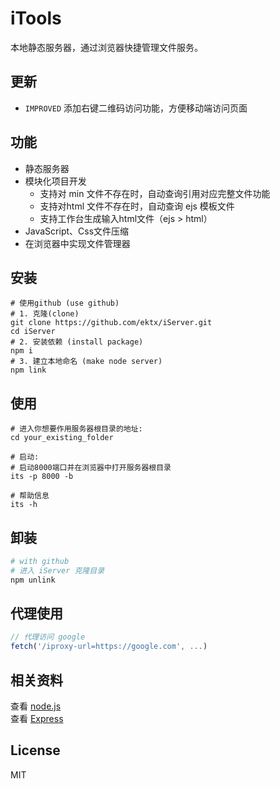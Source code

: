 # iTools  

本地静态服务器，通过浏览器快捷管理文件服务。

## 更新
- `IMPROVED` 添加右键二维码访问功能，方便移动端访问页面  

## 功能      

- 静态服务器
- 模块化项目开发
	- 支持对 min 文件不存在时，自动查询引用对应完整文件功能  
	- 支持对html 文件不存在时，自动查询 ejs 模板文件
	- 支持工作台生成输入html文件（ejs > html）
- JavaScript、Css文件压缩
- 在浏览器中实现文件管理器


## 安装

```Shell
# 使用github (use github)
# 1. 克隆(clone)
git clone https://github.com/ektx/iServer.git
cd iServer
# 2. 安装依赖 (install package)
npm i
# 3. 建立本地命名 (make node server)
npm link
```


## 使用

```Shell
# 进入你想要作用服务器根目录的地址:
cd your_existing_folder

# 启动:
# 启动8000端口并在浏览器中打开服务器根目录
its -p 8000 -b

# 帮助信息
its -h
```

## 卸装
```sh
# with github
# 进入 iServer 克隆目录
npm unlink
```

## 代理使用
```javascript
// 代理访问 google
fetch('/iproxy-url=https://google.com', ...)
```

## 相关资料  

查看 [node.js](https://nodejs.org/)  
查看 [Express](http://expressjs.com/)  


## License

MIT
